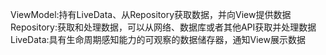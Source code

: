 ViewModel:持有LiveData、从Repository获取数据，并向View提供数据
Repository:获取和处理数据，可以从网络、数据库或者其他API获取并处理数据
LiveData:具有生命周期感知能力的可观察的数据储存器，通知View展示数据